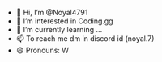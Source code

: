 - 👋 Hi, I’m @Noyal4791
- 👀 I’m interested in Coding.gg
- 🌱 I’m currently learning ...
- 📫 To reach me dm in discord id (noyal.7)
- 😄 Pronouns: W


<!---
Noyal4791/Noyal4791 is a ✨ special ✨ repository because its `README.md` (this file) appears on your GitHub profile.
You can click the Preview link to take a look at your changes.
--->
